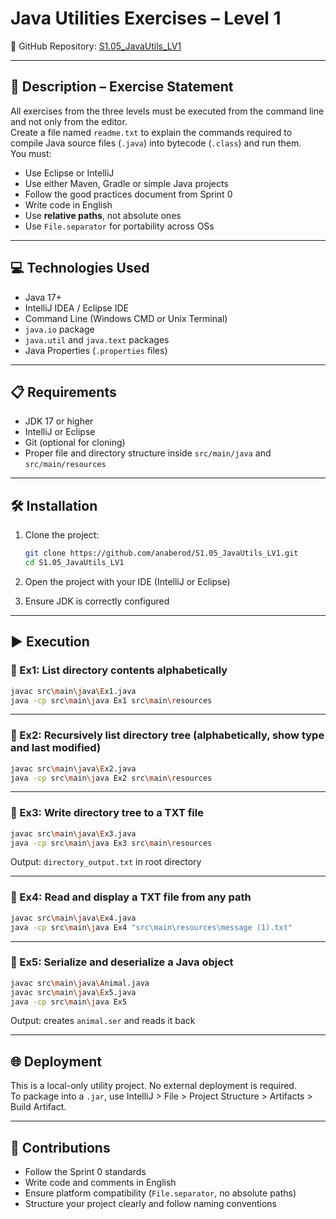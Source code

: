 # Java Utilities Exercises – Level 1 

📎 GitHub Repository: [S1.05_JavaUtils_LV1](https://github.com/anaberod/S1.05_JavaUtils_LV1.git)

---

## 📄 Description – Exercise Statement

All exercises from the three levels must be executed from the command line and not only from the editor.  
Create a file named `readme.txt` to explain the commands required to compile Java source files (`.java`) into bytecode (`.class`) and run them.  
You must:

- Use Eclipse or IntelliJ
- Use either Maven, Gradle or simple Java projects
- Follow the good practices document from Sprint 0
- Write code in English
- Use **relative paths**, not absolute ones
- Use `File.separator` for portability across OSs

---

## 💻 Technologies Used

- Java 17+
- IntelliJ IDEA / Eclipse IDE
- Command Line (Windows CMD or Unix Terminal)
- `java.io` package
- `java.util` and `java.text` packages
- Java Properties (`.properties` files)

---

## 📋 Requirements

- JDK 17 or higher
- IntelliJ or Eclipse
- Git (optional for cloning)
- Proper file and directory structure inside `src/main/java` and `src/main/resources`

---

## 🛠️ Installation

1. Clone the project:
   ```bash
   git clone https://github.com/anaberod/S1.05_JavaUtils_LV1.git
   cd S1.05_JavaUtils_LV1
   ```

2. Open the project with your IDE (IntelliJ or Eclipse)

3. Ensure JDK is correctly configured

---

## ▶️ Execution

### 🔹 Ex1: List directory contents alphabetically

```bash
javac src\main\java\Ex1.java
java -cp src\main\java Ex1 src\main\resources
```

---

### 🔹 Ex2: Recursively list directory tree (alphabetically, show type and last modified)

```bash
javac src\main\java\Ex2.java
java -cp src\main\java Ex2 src\main\resources
```

---

### 🔹 Ex3: Write directory tree to a TXT file

```bash
javac src\main\java\Ex3.java
java -cp src\main\java Ex3 src\main\resources
```

Output: `directory_output.txt` in root directory

---

### 🔹 Ex4: Read and display a TXT file from any path

```bash
javac src\main\java\Ex4.java
java -cp src\main\java Ex4 "src\main\resources\message (1).txt"
```

---

### 🔹 Ex5: Serialize and deserialize a Java object

```bash
javac src\main\java\Animal.java
javac src\main\java\Ex5.java
java -cp src\main\java Ex5
```

Output: creates `animal.ser` and reads it back

---


## 🌐 Deployment

This is a local-only utility project. No external deployment is required.  
To package into a `.jar`, use IntelliJ > File > Project Structure > Artifacts > Build Artifact.

---

## 🤝 Contributions

- Follow the Sprint 0 standards
- Write code and comments in English
- Ensure platform compatibility (`File.separator`, no absolute paths)
- Structure your project clearly and follow naming conventions
